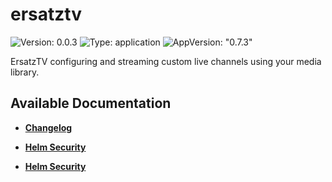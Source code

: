 # ersatztv

![Version: 0.0.3](https://img.shields.io/badge/Version-0.0.3-informational?style=flat-square) ![Type: application](https://img.shields.io/badge/Type-application-informational?style=flat-square) ![AppVersion: "0.7.3"](https://img.shields.io/badge/AppVersion-"0.7.3"-informational?style=flat-square)

ErsatzTV configuring and streaming custom live channels using your media library.

## Available Documentation

- [**Changelog**](CHANGELOG)

- [**Helm Security**](container-security)

- [**Helm Security**](helm-security)

